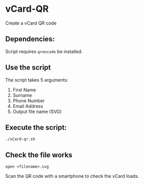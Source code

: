 # vCard-QR
Create a vCard QR code

## Dependencies:
Script requires `qrencode` be installed.

## Use the script
The script takes 5 arguments:
1. First Name
2. Surname
3. Phone Number
4. Email Address
5. Output file name (SVG)

## Execute the script:
`./vCard-qr.sh`

## Check the file works
`open <filename>.svg`

Scan the QR code with a smartphone to check the vCard loads.
